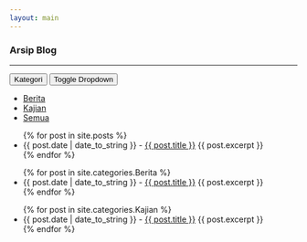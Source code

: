 ```yaml
---
layout: main
---
```


### Arsip Blog
---

<div class="btn-group">
  <button type="button" class="btn btn-danger">Kategori</button>
  <button type="button" class="btn btn-danger dropdown-toggle" data-toggle="dropdown" aria-expanded="false">
    <span class="caret"></span>
    <span class="sr-only">Toggle Dropdown</span>
  </button>
  <ul class="dropdown-menu" role="menu">
    <li><a href="#berita" data-toggle="tab">Berita</a></li>
    <li><a href="#kajian" data-toggle="tab">Kajian</a></li>
    <li><a href="#all" data-toggle="tab">Semua</a></li>
  </ul>
</div>

<div class="content">
  <div class="tab-content">
    <div class="tab-pane active" id="all">
      <ul>
        {% for post in site.posts %}
          <li><span>{{ post.date | date_to_string }}</span> - <a href="{{ site.baseurl }}{{ post.url }}">{{ post.title }}</a>
          {{ post.excerpt }}</li>
        {% endfor %}
      </ul>
    </div>
    <div class="tab-pane" id="berita">
      <ul>
        {% for post in site.categories.Berita %}
          <li><span>{{ post.date | date_to_string }}</span> - <a href="{{ site.baseurl }}{{ post.url }}">{{ post.title }}</a>
          {{ post.excerpt }}</li>
        {% endfor %}
      </ul>
    </div>
    <div class="tab-pane" id="kajian">
      <ul>
        {% for post in site.categories.Kajian %}
          <li><span>{{ post.date | date_to_string }}</span> - <a href="{{ site.baseurl }}{{ post.url }}">{{ post.title }}</a>
          {{ post.excerpt }}</li>
        {% endfor %}
      </ul>
    </div>
  </div>
</div>
